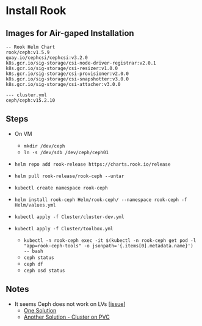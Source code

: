 # Install Rook

## Images for Air-gaped Installation

```
-- Rook Helm Chart
rook/ceph:v1.5.9
quay.io/cephcsi/cephcsi:v3.2.0
k8s.gcr.io/sig-storage/csi-node-driver-registrar:v2.0.1
k8s.gcr.io/sig-storage/csi-resizer:v1.0.0
k8s.gcr.io/sig-storage/csi-provisioner:v2.0.0
k8s.gcr.io/sig-storage/csi-snapshotter:v3.0.0
k8s.gcr.io/sig-storage/csi-attacher:v3.0.0

--- cluster.yml
ceph/ceph:v15.2.10
```

## Steps
- On VM
  - `mkdir /dev/ceph`
  - `ln -s /dev/sdb /dev/ceph/ceph01`

- `helm repo add rook-release https://charts.rook.io/release`
- `helm pull rook-release/rook-ceph --untar`

- `kubectl create namespace rook-ceph`
- `helm install rook-ceph Helm/rook-ceph/ --namespace rook-ceph -f Helm/values.yml`
- `kubectl apply -f Cluster/cluster-dev.yml`
- `kubectl apply -f Cluster/toolbox.yml`
  - `kubectl -n rook-ceph exec -it $(kubectl -n rook-ceph get pod -l "app=rook-ceph-tools" -o jsonpath='{.items[0].metadata.name}') -- bash`
  - `ceph status`
  - `ceph df`
  - `ceph osd status`

## Notes
- It seems Ceph does not work on LVs [[issue](https://github.com/rook/rook/issues/2047)]
  - [One Solution](https://github.com/rook/rook/issues/2047#issuecomment-509484812)
  - [Another Solution - Cluster on PVC](https://bleepcoder.com/rook/650083003/cannot-use-with-lvm-lv)